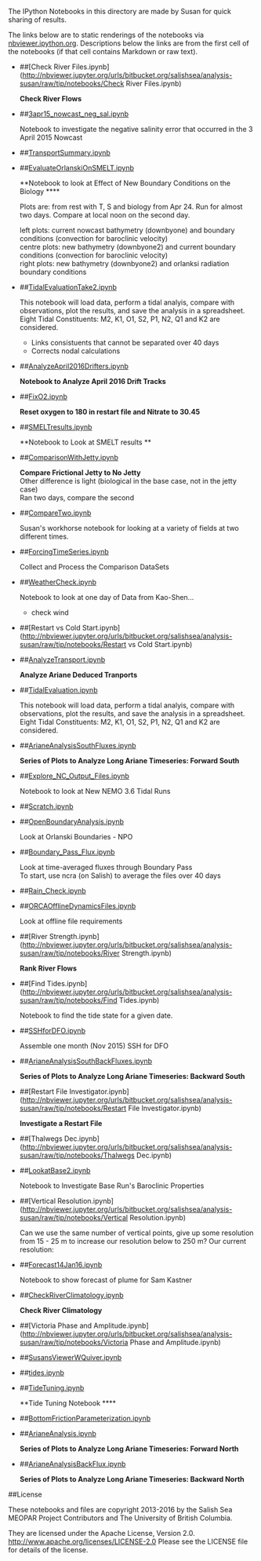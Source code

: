 The IPython Notebooks in this directory are made by Susan for
quick sharing of results.

The links below are to static renderings of the notebooks via
[nbviewer.ipython.org](http://nbviewer.ipython.org/).
Descriptions below the links are from the first cell of the notebooks
(if that cell contains Markdown or raw text).

* ##[Check River Files.ipynb](http://nbviewer.jupyter.org/urls/bitbucket.org/salishsea/analysis-susan/raw/tip/notebooks/Check River Files.ipynb)  
    
    **Check River Flows**  

* ##[3apr15_nowcast_neg_sal.ipynb](http://nbviewer.jupyter.org/urls/bitbucket.org/salishsea/analysis-susan/raw/tip/notebooks/3apr15_nowcast_neg_sal.ipynb)  
    
    Notebook to investigate the negative salinity error that occurred in the 3 April 2015 Nowcast  

* ##[TransportSummary.ipynb](http://nbviewer.jupyter.org/urls/bitbucket.org/salishsea/analysis-susan/raw/tip/notebooks/TransportSummary.ipynb)  
    
* ##[EvaluateOrlanskiOnSMELT.ipynb](http://nbviewer.jupyter.org/urls/bitbucket.org/salishsea/analysis-susan/raw/tip/notebooks/EvaluateOrlanskiOnSMELT.ipynb)  
    
    **Notebook to look at Effect of New Boundary Conditions on the Biology ****  
      
    Plots are: from rest with T, S and biology from Apr 24.  Run for almost two days.  Compare at local noon on the second day.  
      
    left plots: current nowcast bathymetry (downbyone) and boundary conditions (convection for baroclinic velocity)  
    centre plots: new bathymetry (downbyone2) and current boundary conditions (convection for baroclinic velocity)  
    right plots: new bathymetry (downbyone2) and orlanksi radiation boundary conditions  

* ##[TidalEvaluationTake2.ipynb](http://nbviewer.jupyter.org/urls/bitbucket.org/salishsea/analysis-susan/raw/tip/notebooks/TidalEvaluationTake2.ipynb)  
    
    This notebook will load data, perform a tidal analyis, compare with observations, plot the results, and save the analysis in a spreadsheet.  Eight Tidal Constituents: M2, K1, O1, S2, P1, N2, Q1 and K2 are considered.  
    - Links consistuents that cannot be separated over 40 days  
    - Corrects nodal calculations  

* ##[AnalyzeApril2016Drifters.ipynb](http://nbviewer.jupyter.org/urls/bitbucket.org/salishsea/analysis-susan/raw/tip/notebooks/AnalyzeApril2016Drifters.ipynb)  
    
    **Notebook to Analyze April 2016 Drift Tracks**  

* ##[FixO2.ipynb](http://nbviewer.jupyter.org/urls/bitbucket.org/salishsea/analysis-susan/raw/tip/notebooks/FixO2.ipynb)  
    
    **Reset oxygen to 180 in restart file and Nitrate to 30.45**  

* ##[SMELTresults.ipynb](http://nbviewer.jupyter.org/urls/bitbucket.org/salishsea/analysis-susan/raw/tip/notebooks/SMELTresults.ipynb)  
    
    **Notebook to Look at SMELT results **  


* ##[ComparisonWithJetty.ipynb](http://nbviewer.jupyter.org/urls/bitbucket.org/salishsea/analysis-susan/raw/tip/notebooks/ComparisonWithJetty.ipynb)  
    
    **Compare Frictional Jetty to No Jetty**  
    Other difference is light (biological in the base case, not in the jetty case)    
    Ran two days, compare the second  

* ##[CompareTwo.ipynb](http://nbviewer.jupyter.org/urls/bitbucket.org/salishsea/analysis-susan/raw/tip/notebooks/CompareTwo.ipynb)  
    
    Susan's workhorse notebook for looking at a variety of fields at two different times.  

* ##[ForcingTimeSeries.ipynb](http://nbviewer.jupyter.org/urls/bitbucket.org/salishsea/analysis-susan/raw/tip/notebooks/ForcingTimeSeries.ipynb)  
    
    Collect and Process the Comparison DataSets  

* ##[WeatherCheck.ipynb](http://nbviewer.jupyter.org/urls/bitbucket.org/salishsea/analysis-susan/raw/tip/notebooks/WeatherCheck.ipynb)  
    
    Notebook to look at one day of Data from Kao-Shen...     
    * check wind  

* ##[Restart vs Cold Start.ipynb](http://nbviewer.jupyter.org/urls/bitbucket.org/salishsea/analysis-susan/raw/tip/notebooks/Restart vs Cold Start.ipynb)  
    
* ##[AnalyzeTransport.ipynb](http://nbviewer.jupyter.org/urls/bitbucket.org/salishsea/analysis-susan/raw/tip/notebooks/AnalyzeTransport.ipynb)  
    
    **Analyze Ariane Deduced Tranports**  

* ##[TidalEvaluation.ipynb](http://nbviewer.jupyter.org/urls/bitbucket.org/salishsea/analysis-susan/raw/tip/notebooks/TidalEvaluation.ipynb)  
    
    This notebook will load data, perform a tidal analyis, compare with observations, plot the results, and save the analysis in a spreadsheet.  Eight Tidal Constituents: M2, K1, O1, S2, P1, N2, Q1 and K2 are considered.  

* ##[ArianeAnalysisSouthFluxes.ipynb](http://nbviewer.jupyter.org/urls/bitbucket.org/salishsea/analysis-susan/raw/tip/notebooks/ArianeAnalysisSouthFluxes.ipynb)  
    
    **Series of Plots to Analyze Long Ariane Timeseries: Forward South**  

* ##[Explore_NC_Output_Files.ipynb](http://nbviewer.jupyter.org/urls/bitbucket.org/salishsea/analysis-susan/raw/tip/notebooks/Explore_NC_Output_Files.ipynb)  
    
    Notebook to look at New NEMO 3.6 Tidal Runs  

* ##[Scratch.ipynb](http://nbviewer.jupyter.org/urls/bitbucket.org/salishsea/analysis-susan/raw/tip/notebooks/Scratch.ipynb)  
    
* ##[OpenBoundaryAnalysis.ipynb](http://nbviewer.jupyter.org/urls/bitbucket.org/salishsea/analysis-susan/raw/tip/notebooks/OpenBoundaryAnalysis.ipynb)  
    
    Look at Orlanski Boundaries - NPO  

* ##[Boundary_Pass_Flux.ipynb](http://nbviewer.jupyter.org/urls/bitbucket.org/salishsea/analysis-susan/raw/tip/notebooks/Boundary_Pass_Flux.ipynb)  
    
    Look at time-averaged fluxes through Boundary Pass  
    To start, use ncra (on Salish) to average the files over 40 days  

* ##[Rain_Check.ipynb](http://nbviewer.jupyter.org/urls/bitbucket.org/salishsea/analysis-susan/raw/tip/notebooks/Rain_Check.ipynb)  
    
* ##[ORCAOfflineDynamicsFiles.ipynb](http://nbviewer.jupyter.org/urls/bitbucket.org/salishsea/analysis-susan/raw/tip/notebooks/ORCAOfflineDynamicsFiles.ipynb)  
    
    Look at offline file requirements  

* ##[River Strength.ipynb](http://nbviewer.jupyter.org/urls/bitbucket.org/salishsea/analysis-susan/raw/tip/notebooks/River Strength.ipynb)  
    
    **Rank River Flows**  

* ##[Find Tides.ipynb](http://nbviewer.jupyter.org/urls/bitbucket.org/salishsea/analysis-susan/raw/tip/notebooks/Find Tides.ipynb)  
    
    Notebook to find the tide state for a given date.  

* ##[SSHforDFO.ipynb](http://nbviewer.jupyter.org/urls/bitbucket.org/salishsea/analysis-susan/raw/tip/notebooks/SSHforDFO.ipynb)  
    
    Assemble one month (Nov 2015) SSH for DFO  

* ##[ArianeAnalysisSouthBackFluxes.ipynb](http://nbviewer.jupyter.org/urls/bitbucket.org/salishsea/analysis-susan/raw/tip/notebooks/ArianeAnalysisSouthBackFluxes.ipynb)  
    
    **Series of Plots to Analyze Long Ariane Timeseries: Backward South**  

* ##[Restart File Investigator.ipynb](http://nbviewer.jupyter.org/urls/bitbucket.org/salishsea/analysis-susan/raw/tip/notebooks/Restart File Investigator.ipynb)  
    
    **Investigate a Restart File**  

* ##[Thalwegs Dec.ipynb](http://nbviewer.jupyter.org/urls/bitbucket.org/salishsea/analysis-susan/raw/tip/notebooks/Thalwegs Dec.ipynb)  
    
* ##[LookatBase2.ipynb](http://nbviewer.jupyter.org/urls/bitbucket.org/salishsea/analysis-susan/raw/tip/notebooks/LookatBase2.ipynb)  
    
    Notebook to Investigate Base Run's Baroclinic Properties  

* ##[Vertical Resolution.ipynb](http://nbviewer.jupyter.org/urls/bitbucket.org/salishsea/analysis-susan/raw/tip/notebooks/Vertical Resolution.ipynb)  
    
    Can we use the same number of vertical points, give up some resolution from 15 - 25 m to increase our resolution below to 250 m?  Our current resolution:  

* ##[Forecast14Jan16.ipynb](http://nbviewer.jupyter.org/urls/bitbucket.org/salishsea/analysis-susan/raw/tip/notebooks/Forecast14Jan16.ipynb)  
    
    Notebook to show forecast of plume for Sam Kastner  

* ##[CheckRiverClimatology.ipynb](http://nbviewer.jupyter.org/urls/bitbucket.org/salishsea/analysis-susan/raw/tip/notebooks/CheckRiverClimatology.ipynb)  
    
    **Check River Climatology**  

* ##[Victoria Phase and Amplitude.ipynb](http://nbviewer.jupyter.org/urls/bitbucket.org/salishsea/analysis-susan/raw/tip/notebooks/Victoria Phase and Amplitude.ipynb)  
    
* ##[SusansViewerWQuiver.ipynb](http://nbviewer.jupyter.org/urls/bitbucket.org/salishsea/analysis-susan/raw/tip/notebooks/SusansViewerWQuiver.ipynb)  
    
* ##[tides.ipynb](http://nbviewer.jupyter.org/urls/bitbucket.org/salishsea/analysis-susan/raw/tip/notebooks/tides.ipynb)  
    
* ##[TideTuning.ipynb](http://nbviewer.jupyter.org/urls/bitbucket.org/salishsea/analysis-susan/raw/tip/notebooks/TideTuning.ipynb)  
    
    **Tide Tuning Notebook ****  

* ##[BottomFrictionParameterization.ipynb](http://nbviewer.jupyter.org/urls/bitbucket.org/salishsea/analysis-susan/raw/tip/notebooks/BottomFrictionParameterization.ipynb)  
    
* ##[ArianeAnalysis.ipynb](http://nbviewer.jupyter.org/urls/bitbucket.org/salishsea/analysis-susan/raw/tip/notebooks/ArianeAnalysis.ipynb)  
    
    **Series of Plots to Analyze Long Ariane Timeseries: Forward North**  

* ##[ArianeAnalysisBackFlux.ipynb](http://nbviewer.jupyter.org/urls/bitbucket.org/salishsea/analysis-susan/raw/tip/notebooks/ArianeAnalysisBackFlux.ipynb)  
    
    **Series of Plots to Analyze Long Ariane Timeseries: Backward North**  


##License

These notebooks and files are copyright 2013-2016
by the Salish Sea MEOPAR Project Contributors
and The University of British Columbia.

They are licensed under the Apache License, Version 2.0.
http://www.apache.org/licenses/LICENSE-2.0
Please see the LICENSE file for details of the license.
